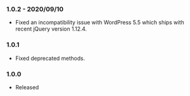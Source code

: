 ### 1.0.2 - 2020/09/10
- Fixed an incompatibility issue with WordPress 5.5 which ships with recent jQuery version 1.12.4.   
### 1.0.1 
- Fixed deprecated methods.
### 1.0.0
- Released